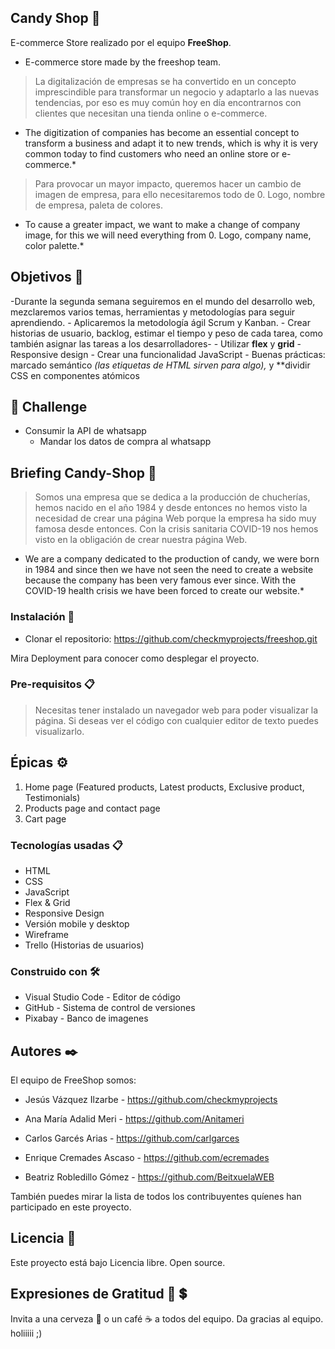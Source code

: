 ## Candy Shop 🍭	

E-commerce Store realizado por el equipo **FreeShop**. 
- E-commerce store made by the freeshop team.

> La digitalización de empresas se ha convertido en un concepto imprescindible para transformar un negocio y adaptarlo a las nuevas tendencias, por eso es muy común hoy en día encontrarnos con clientes que necesitan una tienda online o e-commerce. 

* The digitization of companies has become an essential concept to transform a business and adapt it to new trends, which is why it is very common today to find customers who need an online store or e-commerce.*

> Para provocar un mayor impacto, queremos hacer un cambio de imagen de empresa, para ello necesitaremos todo de 0. Logo, nombre de empresa, paleta de colores.
* To cause a greater impact, we want to make a change of company image, for this we will need everything from 0. Logo, company name, color palette.*

## Objetivos 🚀

-Durante la segunda semana seguiremos en el mundo del desarrollo web, mezclaremos varios temas, herramientas y metodologías para seguir aprendiendo. 
    - Aplicaremos la metodología ágil Scrum y Kanban. 
    - Crear historias de usuario, backlog, estimar el tiempo y peso de cada tarea, como también asignar las tareas a los desarrolladores-
    - Utilizar **flex** y **grid**
    - Responsive design
    - Crear una funcionalidad JavaScript
    - Buenas prácticas: marcado semántico *(las etiquetas de HTML sirven para algo),* y **dividir CSS en componentes atómicos
## 💪 Challenge
- Consumir la API de whatsapp
    - Mandar los datos de compra al whatsapp

## Briefing Candy-Shop 📖

> Somos una empresa que se dedica a la producción de chucherías, hemos nacido en el año 1984 y desde entonces no hemos visto la necesidad de crear una página Web porque la empresa ha sido muy famosa desde entonces. Con la crisis sanitaria COVID-19 nos hemos visto en la obligación de crear nuestra página Web.

* We are a company dedicated to the production of candy, we were born in 1984 and since then we have not seen the need to create a website because the company has been very famous ever since. With the COVID-19 health crisis we have been forced to create our website.*

### Instalación 🚀

- Clonar el repositorio: https://github.com/checkmyprojects/freeshop.git

Mira Deployment para conocer como desplegar el proyecto.

### Pre-requisitos 📋

> Necesitas tener instalado un navegador web para poder visualizar la página.
Si deseas ver el código con cualquier editor de texto puedes visualizarlo.

## Épicas ⚙️

1. Home page (Featured products, Latest products, Exclusive product, Testimonials)
2. Products page and contact page
3. Cart page

### Tecnologías usadas 📋

- HTML
- CSS
- JavaScript
- Flex & Grid
- Responsive Design
- Versión mobile y desktop
- Wireframe
- Trello (Historias de usuarios)

### Construido con 🛠️

- Visual Studio Code - Editor de código
- GitHub - Sistema de control de versiones
- Pixabay - Banco de imagenes
## Autores ✒️

El equipo de FreeShop somos:

- Jesús Vázquez Ilzarbe  - https://github.com/checkmyprojects

- Ana María Adalid Meri - https://github.com/Anitameri

- Carlos Garcés Arias - https://github.com/carlgarces

- Enrique Cremades Ascaso - https://github.com/ecremades 

- Beatriz Robledillo Gómez - https://github.com/BeitxuelaWEB

También puedes mirar la lista de todos los contribuyentes quíenes han participado en este proyecto.
## Licencia 📄

Este proyecto está bajo Licencia libre. Open source.

## Expresiones de Gratitud 🎁 💲

Invita a una cerveza 🍺 o un café ☕ a todos del equipo.
Da gracias al equipo.
holiiiii ;)